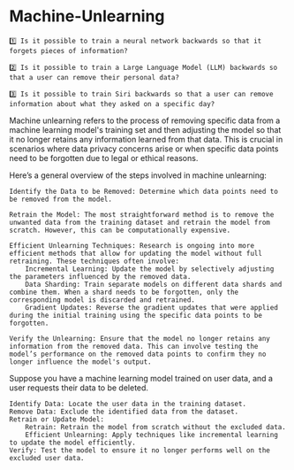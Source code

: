 # Machine-Unlearning
```
1️⃣ Is it possible to train a neural network backwards so that it forgets pieces of information?

2️⃣ Is it possible to train a Large Language Model (LLM) backwards so that a user can remove their personal data?

3️⃣ Is it possible to train Siri backwards so that a user can remove information about what they asked on a specific day?

```



Machine unlearning refers to the process of removing specific data from a machine learning model's training set and then adjusting the model so that it no longer retains any information learned from that data. This is crucial in scenarios where data privacy concerns arise or when specific data points need to be forgotten due to legal or ethical reasons.

Here’s a general overview of the steps involved in machine unlearning:

    Identify the Data to be Removed: Determine which data points need to be removed from the model.

    Retrain the Model: The most straightforward method is to remove the unwanted data from the training dataset and retrain the model from scratch. However, this can be computationally expensive.

    Efficient Unlearning Techniques: Research is ongoing into more efficient methods that allow for updating the model without full retraining. These techniques often involve:
        Incremental Learning: Update the model by selectively adjusting the parameters influenced by the removed data.
        Data Sharding: Train separate models on different data shards and combine them. When a shard needs to be forgotten, only the corresponding model is discarded and retrained.
        Gradient Updates: Reverse the gradient updates that were applied during the initial training using the specific data points to be forgotten.

    Verify the Unlearning: Ensure that the model no longer retains any information from the removed data. This can involve testing the model’s performance on the removed data points to confirm they no longer influence the model's output.


Suppose you have a machine learning model trained on user data, and a user requests their data to be deleted.

    Identify Data: Locate the user data in the training dataset.
    Remove Data: Exclude the identified data from the dataset.
    Retrain or Update Model:
        Retrain: Retrain the model from scratch without the excluded data.
        Efficient Unlearning: Apply techniques like incremental learning to update the model efficiently.
    Verify: Test the model to ensure it no longer performs well on the excluded user data.

